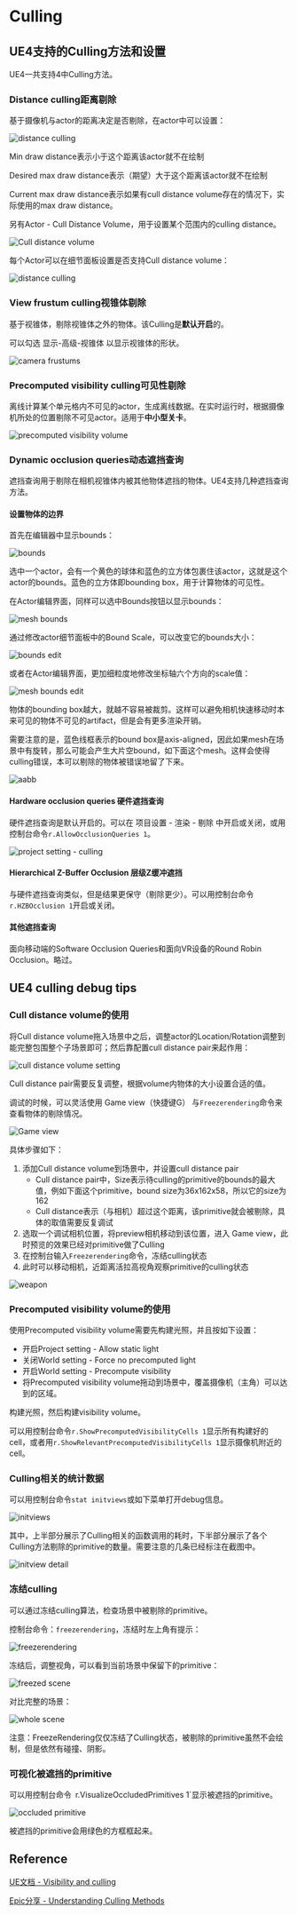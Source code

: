 # Culling



## UE4支持的Culling方法和设置
UE4一共支持4中Culling方法。

### Distance culling距离剔除
基于摄像机与actor的距离决定是否剔除，在actor中可以设置：

![distance culling](./images/Culling/distance%20culling%20-%20actor%20setting.png)

Min draw distance表示小于这个距离该actor就不在绘制

Desired max draw distance表示（期望）大于这个距离该actor就不在绘制

Current max draw distance表示如果有cull distance volume存在的情况下，实际使用的max draw distance。

另有Actor - Cull Distance Volume，用于设置某个范围内的culling distance。

![Cull distance volume](./images/Culling/cull%20distance%20volume.png)

每个Actor可以在细节面板设置是否支持Cull distance volume：

![distance culling](./images/Culling/distance%20culling%20-%20actor%20setting2.png)


### View frustum culling视锥体剔除
基于视锥体，剔除视锥体之外的物体。该Culling是**默认开启**的。

可以勾选 显示-高级-视锥体 以显示视锥体的形状。

![camera frustums](./images/Culling/camera%20frustums.png)

### Precomputed visibility culling可见性剔除
离线计算某个单元格内不可见的actor，生成离线数据。在实时运行时，根据摄像机所处的位置剔除不可见actor。适用于**中小型关卡**。

![precomputed visibility volume](images/Culling/precomputed%20visibility%20volume.png)

### Dynamic occlusion queries动态遮挡查询
遮挡查询用于剔除在相机视锥体内被其他物体遮挡的物体。UE4支持几种遮挡查询方法。

#### 设置物体的边界
首先在编辑器中显示bounds：

![bounds](images/Culling/bounds.png)

选中一个actor，会有一个黄色的球体和蓝色的立方体包裹住该actor，这就是这个actor的bounds。蓝色的立方体即bounding box，用于计算物体的可见性。

在Actor编辑界面，同样可以选中Bounds按钮以显示bounds：

![mesh bounds](images/Culling/mesh%20bounds.png)

通过修改actor细节面板中的Bound Scale，可以改变它的bounds大小：

![bounds edit](images/Culling/bounds%20edit.png)

或者在Actor编辑界面，更加细粒度地修改坐标轴六个方向的scale值：

![mesh bounds edit](images/Culling/mesh%20bounds%20edit.png)

物体的bounding box越大，就越不容易被裁剪。这样可以避免相机快速移动时本来可见的物体不可见的artifact，但是会有更多渲染开销。

需要注意的是，蓝色线框表示的bound box是axis-aligned，因此如果mesh在场景中有旋转，那么可能会产生大片空bound，如下面这个mesh。这样会使得culling错误，本可以剔除的物体被错误地留了下来。

![aabb](images/Culling/aabb.png)

#### Hardware occlusion queries 硬件遮挡查询
硬件遮挡查询是默认开启的。可以在 项目设置 - 渲染 - 剔除 中开启或关闭，或用控制台命令`r.AllowOcclusionQueries 1`。

![project setting - culling](images/Culling/project%20setting%20-%20culling.png)

#### Hierarchical Z-Buffer Occlusion 层级Z缓冲遮挡
与硬件遮挡查询类似，但是结果更保守（剔除更少）。可以用控制台命令`r.HZBOcclusion 1`开启或关闭。

#### 其他遮挡查询
面向移动端的Software Occlusion Queries和面向VR设备的Round Robin Occlusion。略过。

## UE4 culling debug tips
### Cull distance volume的使用
将Cull distance volume拖入场景中之后，调整actor的Location/Rotation调整到能完整包围整个子场景即可；然后靠配置cull distance pair来起作用：

![cull distance volume setting](images/Culling/culldistancevolume%20setting.png)

Cull distance pair需要反复调整，根据volume内物体的大小设置合适的值。

调试的时候，可以灵活使用 Game view（快捷键G） 与`Freezerendering`命令来查看物体的剔除情况。

![Game view](images/Culling/Game%20view.png)

具体步骤如下：

1. 添加Cull distance volume到场景中，并设置cull distance pair
   - Cull distance pair中，Size表示待culling的primitive的bounds的最大值，例如下面这个primitive，bound size为36x162x58，所以它的size为162
   - Cull distance表示（与相机）超过这个距离，该primitive就会被剔除，具体的取值需要反复调试
2. 选取一个调试相机位置，将preview相机移动到该位置，进入 Game view，此时预览的效果已经对primitive做了Culling
3. 在控制台输入`Freezerendering`命令，冻结culling状态
4. 此时可以移动相机，近距离活拉高视角观察primitive的culling状态

![weapon](images/Culling/weapon.png)

### Precomputed visibility volume的使用
使用Precomputed visibility volume需要先构建光照，并且按如下设置：

- 开启Project setting - Allow static light
- 关闭World setting - Force no precomputed light
- 开启World setting - Precompute visibility
- 将Precomputed visibility volume拖动到场景中，覆盖摄像机（主角）可以达到的区域。

构建光照，然后构建visibility volume。

可以用控制台命令`r.ShowPrecomputedVisibilityCells 1`显示所有构建好的cell，或者用`r.ShowRelevantPrecomputedVisibilityCells 1`显示摄像机附近的cell。

### Culling相关的统计数据
可以用控制台命令`stat initviews`或如下菜单打开debug信息。

![initviews](images/Culling/stat%20initviews.png)

其中，上半部分展示了Culling相关的函数调用的耗时，下半部分展示了各个Culling方法剔除的primitive的数量。需要注意的几条已经标注在截图中。

![initview detail](images/Culling/initview%20detail.png)

### 冻结culling
可以通过冻结culling算法，检查场景中被剔除的primitive。

控制台命令：`freezerendering`，冻结时左上角有提示：

![freezerendering](images/Culling/freezerendering.png)

冻结后，调整视角，可以看到当前场景中保留下的primitive：

![freezed scene](images/Culling/freezed%20scene.png)

对比完整的场景：

![whole scene](images/Culling/whole%20scene.png)

注意：FreezeRendering仅仅冻结了Culling状态，被剔除的primitive虽然不会绘制，但是依然有碰撞、阴影。

### 可视化被遮挡的primitive
可以用控制台命令` `r.VisualizeOccludedPrimitives 1`显示被遮挡的primitive。

![occluded primitive](images/Culling/visualize%20occluded%20primitive.png)

被遮挡的primitive会用绿色的方框框起来。

## Reference
[UE文档 - Visibility and culling](https://docs.unrealengine.com/4.26/en-US/RenderingAndGraphics/VisibilityCulling/)

[Epic分享 - Understanding Culling Methods](https://www.youtube.com/watch?v=6WtE3CoFMXU)



